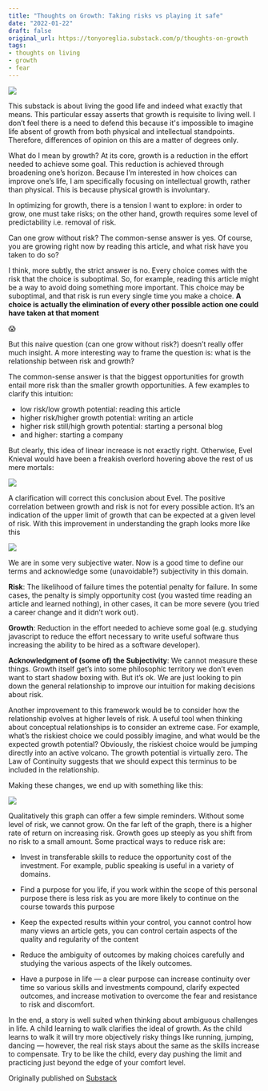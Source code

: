 ```yaml
---
title: "Thoughts on Growth: Taking risks vs playing it safe"
date: "2022-01-22"
draft: false
original_url: https://tonyoreglia.substack.com/p/thoughts-on-growth
tags:
- thoughts on living
- growth
- fear
---
```


![](https___bucketeer-e05bbc84-baa3-437e-9518-adb32be77984.s3.amazonaws.com_public_images_121ef4ac-40fa-424d-8e4d-72653a38b6ab_800x534.jpeg)

This substack is about living the good life and indeed what exactly that means. This particular essay asserts that growth is requisite to living well. I don’t feel there is a need to defend this because it's impossible to imagine life absent of growth from both physical and intellectual standpoints. Therefore, differences of opinion on this are a matter of degrees only.

What do I mean by growth? At its core, growth is a reduction in the effort needed to achieve some goal. This reduction is achieved through broadening one’s horizon. Because I’m interested in how choices can improve one’s life, I am specifically focusing on intellectual growth, rather than physical. This is because physical growth is involuntary.

In optimizing for growth, there is a tension I want to explore: in order to grow, one must take risks; on the other hand, growth requires some level of predictability i.e. removal of risk.

Can one grow without risk?
The common-sense answer is yes. Of course, you are growing right now by reading this article, and what risk have you taken to do so?

I think, more subtly, the strict answer is no. Every choice comes with the risk that the choice is suboptimal. So, for example, reading this article might be a way to avoid doing something more important. This choice may be suboptimal, and that risk is run every single time you make a choice. **A choice is actually the elimination of every other possible action one could have taken at that moment**

😱

But this naive question (can one grow without risk?) doesn’t really offer much insight. A more interesting way to frame the question is: what is the relationship between risk and growth?

The common-sense answer is that the biggest opportunities for growth entail more risk than the smaller growth opportunities. A few examples to clarify this intuition:

- low risk/low growth potential: reading this article
- higher risk/higher growth potential: writing an article  
- higher risk still/high growth potential: starting a personal blog
- and higher: starting a company

But clearly, this idea of linear increase is not exactly right. Otherwise, Evel Knieval would have been a freakish overlord hovering above the rest of us mere mortals:

![](https___bucketeer-e05bbc84-baa3-437e-9518-adb32be77984.s3.amazonaws.com_public_images_28b3339c-ffdf-4f8f-9717-23062097f202_948x948.jpeg)

A clarification will correct this conclusion about Evel. The positive correlation between growth and risk is not for every possible action. It’s an indication of the upper limit of growth that can be expected at a given level of risk. With this improvement in understanding the graph looks more like this

![](growth-2.webp)

We are in some very subjective water. Now is a good time to define our terms and acknowledge some (unavoidable?) subjectivity in this domain.

**Risk**: The likelihood of failure times the potential penalty for failure. In some cases, the penalty is simply opportunity cost (you wasted time reading an article and learned nothing), in other cases, it can be more severe (you tried a career change and it didn’t work out).

**Growth**: Reduction in the effort needed to achieve some goal (e.g. studying javascript to reduce the effort necessary to write useful software thus increasing the ability to be hired as a software developer).

**Acknowledgment of (some of) the Subjectivity**: We cannot measure these things. Growth itself get’s into some philosophic territory we don’t even want to start shadow boxing with. But it’s ok. We are just looking to pin down the general relationship to improve our intuition for making decisions about risk.

Another improvement to this framework would be to consider how the relationship evolves at higher levels of risk. A useful tool when thinking about conceptual relationships is to consider an extreme case. For example, what’s the riskiest choice we could possibly imagine, and what would be the expected growth potential? Obviously, the riskiest choice would be jumping directly into an active volcano. The growth potential is virtually zero. The Law of Continuity suggests that we should expect this terminus to be included in the relationship.

Making these changes, we end up with something like this:

![](risk-rainbow.jpeg)

Qualitatively this graph can offer a few simple reminders. Without some level of risk, we cannot grow. On the far left of the graph, there is a higher rate of return on increasing risk. Growth goes up steeply as you shift from no risk to a small amount. Some practical ways to reduce risk are:

- Invest in transferable skills to reduce the opportunity cost of the investment. For example, public speaking is useful in a variety of domains.

- Find a purpose for you life, if you work within the scope of this personal purpose there is less risk as you are more likely to continue on the course towards this purpose
- Keep the expected results within your control, you cannot control how many views an article gets, you can control certain aspects of the quality and regularity of the content
- Reduce the ambiguity of outcomes by making choices carefully and studying the various aspects of the likely outcomes.
- Have a purpose in life — a clear purpose can increase continuity over time so various skills and investments compound, clarify expected outcomes, and increase motivation to overcome the fear and resistance to risk and discomfort.

In the end, a story is well suited when thinking about ambiguous challenges in life. A child learning to walk clarifies the ideal of growth. As the child learns to walk it will try more objectively risky things like running, jumping, dancing — however, the real risk stays about the same as the skills increase to compensate. Try to be like the child, every day pushing the limit and practicing just beyond the edge of your comfort level.

Originally published on [Substack](https://tonyoreglia.substack.com/p/thoughts-on-growth)



